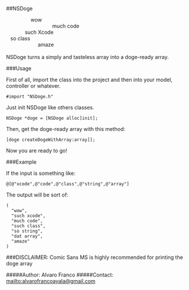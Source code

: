 ##NSDoge

&nbsp;&nbsp;&nbsp;&nbsp;&nbsp;&nbsp;&nbsp;&nbsp;&nbsp;&nbsp;&nbsp;&nbsp;&nbsp;&nbsp;&nbsp;&nbsp;&nbsp;wow <br/>
&nbsp;&nbsp;&nbsp;&nbsp;&nbsp;&nbsp;&nbsp;&nbsp;&nbsp;&nbsp;&nbsp;&nbsp;&nbsp;&nbsp;&nbsp;&nbsp;&nbsp;&nbsp;&nbsp;&nbsp;&nbsp;&nbsp;&nbsp;&nbsp;&nbsp;&nbsp;&nbsp;&nbsp;&nbsp;&nbsp;&nbsp;&nbsp;much code <br/>
&nbsp;&nbsp;&nbsp;&nbsp;&nbsp;&nbsp;&nbsp;&nbsp;&nbsp;&nbsp;&nbsp;&nbsp;&nbsp;such Xcode <br/>
&nbsp;&nbsp;&nbsp;so class <br/>
&nbsp;&nbsp;&nbsp;&nbsp;&nbsp;&nbsp;&nbsp;&nbsp;&nbsp;&nbsp;&nbsp;&nbsp;&nbsp;&nbsp;&nbsp;&nbsp;&nbsp;&nbsp;&nbsp;&nbsp;&nbsp;&nbsp;amaze <br/>
<br/>
NSDoge turns a simply and tasteless array into a doge-ready array.

###Usage

First of all, import the class into the project and then into your model, controller or whatever.

```#import "NSDoge.h"```

Just init NSDoge like others classes.

```NSDoge *doge = [NSDoge alloc]init];```

Then, get the doge-ready array with this method:

```[doge createDogeWithArray:array]];```

Now you are ready to go!

###Example

If the input is something like:

    @[@"xcode",@"code",@"class",@"string",@"array"]

The output will be sort of:

    (
      "wow",
      "such xcode",
      "much code",
      "such class",
      "so string",
      "dat array",
      "amaze"
    )


###DISCLAIMER: Comic Sans MS is highly recommended for printing the doge array

#####Author: Alvaro Franco
#####Contact: <mailto:alvarofrancoayala@gmail.com>